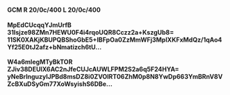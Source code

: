 #### GCM R 20/0c/400 L 20/0c/400
**MpEdCUcqqYJmUrfB**<br/>**31Isjze98ZMn7HEWU0F4i4rqoUQR8Cczz2a+KszgUb8=**<br/>**11SK0XAKjKBUPQBShoGbE5+IBFpOa0ZzMmWFj3MpIXKFxMdQz/1qAo4Yf25E0tJ2afz+bNmatizch6tU...**<br/><br/>
**W4a6mIegMTyBkTOR**<br/>**ZJiv38DEUlX6AC2nJfeCUJcAUWLFPM2S2a6q5F24HYA=**<br/>**yNeBrlnguzylJPBd8msDZ8i0ZVOlRT06ZhM0p8N8YwDp663YmBRnV8VZcBXuDSyGm77XoWsyishS6DBe...**